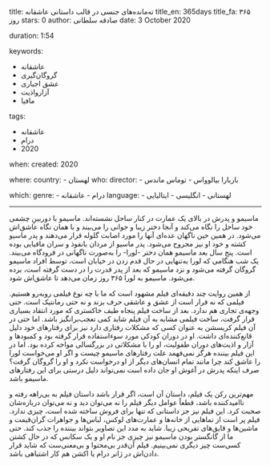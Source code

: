 
title: ته‌مانده‌های جنسی در قالب داستانی عاشقانه
title_en: 365days
title_fa: ۳۶۵ روز
stars: 0
author: صادقه سلطانی
date: 3 October 2020

duration: 1:54

keywords:
  - عاشقانه
  - گروگان‌گیری
  - عشق اجباری
  - آزارواذیت
  - مافیا 

tags:
  - عاشقانه
  - درام
  - 2020  

when:
  created: 2020

where:
  country:
    - لهستان 
who:
  director: 
    - باربارا بیالوواس
    - توماس ماندس

which:
  genre:
    - درام
    - عاشقانه
  language:
    - لهستانی
    - انگلیسی
    - ایتالیایی
   
---

ماسیمو و پدرش در بالای یک عمارت در کنار ساحل نشسته‌اند. ماسیمو با دوربینِ چشمی خود ساحل را نگاه می‌کند و آنجا دختر زیبا و جوانی را می‌بیند و با همان نگاه عاشق‌اش می‌شود. در همین حین ناگهان عده‌ای آنها را مورد اصابت گلوله قرار می‌دهند و پدر ماسیو کشته و خود او نیز مجروح می‌شود. پدر ماسیو از مردان بانفوذ و سران مافیایی بوده است. پنج سال بعد ماسیمو همان دختر -لورا- را به‌صورت ناگهانی در فرودگاه می‌بیند. یک شب هنگامی که لورا به‌تنهایی در حال قدم زدن در خیابان است، توسط افراد ماسیمو گروگان گرفته می‌شود و نزد ماسیمو که بعد از پدر قدرت را در دست گرفته است، برده می‌شود. ماسیمو به لورا ۳۶۵ روز زمان می‌دهد تا عاشق‌اش شود. 

از همین روایت چند دقیقه‌ای فیلم مشهود است که ما با چه نوع فیلمی رو‌به‌رو هستیم. فیلمی که نه قرار است از عشق و عاشقی حرف بزند و نه حتی رمانتیک است. حتی وجهه‌ی تجاری هم ندارد. بعد از ساخت فیلم پنجاه طیف خاکستری که مورد انتقاد بسیاری قرار گرفت، ساخت فیلمی مشابه به آن فیلم شاید کمی تعجب‌برانگیز باشد. اما حتی در آن فیلم کریسشن به عنوان کسی که مشکلات رفتاری دارد نیز برای رفتارهای خود دلیل قانع‌کننده‌ای داشت. او در دوران کودکی مورد سوءاستفاده قرار گرفته بود و کمبودها و آزار و اذیت‌های دوران طفولیت، او را با مشکلاتی در بزرگسالی مواجه کرده بود. اما در این فیلم بیننده هرگز نمی‌فهمد علت رفتارهای ماسیمو چیست و اگر او می‌خواست لورا را عاشق کند چرا مانند تمام انسان‌های دیگر از او درخواست نکرد و او را گروگان گرفت؟ صرف اینکه پدرش در آغوش او جان داده‌ است نمی‌تواند دلیل درستی برای این رفتارهای ماسیمو باشد.

مهم‌ترین رکن یک فیلم، داستان آن است، اگر قرار باشد داستان فیلم به بی‌راهه رفته و ناامیدکننده باشد، قطعاً عوامل دیگر فیلم را نه می‌توان دید و نه می‌توان درباره‌شان صحبت کرد. این فیلم نیز جز داستانی که تنها برای فروش ساخته شده است، چیزی ندارد. فیلم پر است از نماهایی از خانه‌ها و عمارت‌های لوکس، لباس‌ها و جواهرات گران‌قیمت و ماشین‌ها و قایق‌های تفریحی زیبا. شاید به مدد این تصاویر بتواند بیننده را جذب کند. حتی ما از گانگستر بودن ماسیمو نیز چیزی جز نام او و یک سکانس که در حال کشتن کسی‌ست چیز دیگری نمی‌بینیم. فیلم آن‌قدر بی‌محتوا و بی‌معنی‌ست که شاید قرار دادن‌اش در ژانر درام یا اکشن هم کار اشتباهی باشد.
